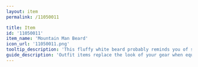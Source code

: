 ```yaml
---
layout: item
permalink: /11050011

title: Item
id: '11050011'
item_name: 'Mountain Man Beard'
icon_url: '11050011.png'
tooltip_description: 'This fluffy white beard probably reminds you of someone.'
guide_description: 'Outfit items replace the look of your gear when equipped.'
---
```

